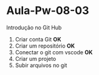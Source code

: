 # Aula-Pw-08-03
Introdução no Git Hub
1. Criar conta Git **OK**
2. Criar um repositório **OK**
3. Conectar o git com vscode **OK**
4. Criar um projeto
5. Subir arquivos no git

